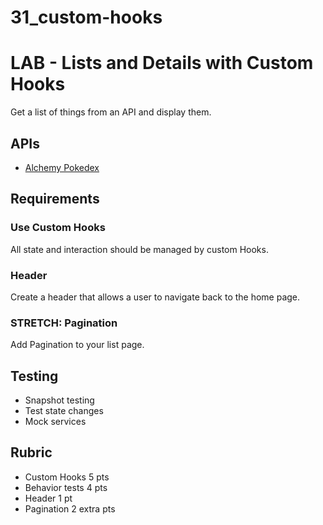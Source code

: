 # 31_custom-hooks

# LAB - Lists and Details with Custom Hooks

Get a list of things from an API and display them.

## APIs

- [Alchemy Pokedex](https://pokedex-alchemy.herokuapp.com/api/pokedex)

## Requirements

### Use Custom Hooks

All state and interaction should be managed by custom Hooks.

### Header

Create a header that allows a user to navigate back to the home page.

### STRETCH: Pagination

Add Pagination to your list page.

## Testing

* Snapshot testing
* Test state changes
* Mock services

## Rubric

* Custom Hooks 5 pts
* Behavior tests 4 pts
* Header 1 pt
* Pagination 2 extra pts